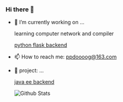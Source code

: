 ### Hi there 👋
- 🔭 I’m currently working on ...

  learning computer network and compiler
  
  [python flask backend](https://github.com/NeilKleistGao/cloud-forest)
  
  
  
- 📫 How to reach me: ppdoooog@163.com

  <!--[blog](https://ppdog0.github.io/index) (lack of content)-->


- 🚄 project: ...

  [java ee backend](https://github.com/ppdog0/java-ee-project)
  

  
  ![Github Stats](https://github-readme-stats.vercel.app/api?username=ppdog0&bg_color=30,e96443,904e95&title_color=fff&text_color=fff)


<!--
**ppdog0/ppdog0** is a ✨ _special_ ✨ repository because its `README.md` (this file) appears on your GitHub profile.

Here are some ideas to get you started:

- 🔭 I’m currently working on ...
- 🌱 I’m currently learning ...
- 👯 I’m looking to collaborate on ...
- 🤔 I’m looking for help with ...
- 💬 Ask me about ...
- 📫 How to reach me: ...
- 😄 Pronouns: ...
- ⚡ Fun fact: ...
-->
